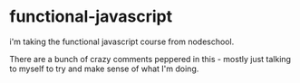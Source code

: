 # functional-javascript
i'm taking the functional javascript course from nodeschool.

There are a bunch of crazy comments peppered in this - mostly just talking to myself to try and make sense of what I'm doing.
